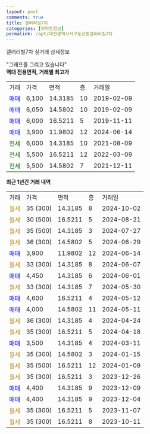 ```yaml
---
layout: post
comments: true
title: 갤러리빌7차
categories: [아파트정보]
permalink: /apt/대전광역시서구둔산동갤러리빌7차
---
```


갤러리빌7차 실거래 상세정보

<script type="text/javascript">
  google.charts.load('current', {'packages':['line', 'corechart']});
  google.charts.setOnLoadCallback(drawChart);

  function drawChart() {
    var data = new google.visualization.DataTable();
    data.addColumn('date', '거래일');
    data.addColumn('number', "매매");
    data.addColumn('number', "전세");
    data.addColumn('number', "전매");

    data.addRows([[new Date(Date.parse("2024-10-02")), null, null, null], [new Date(Date.parse("2024-08-21")), null, null, null], [new Date(Date.parse("2024-07-27")), null, null, null], [new Date(Date.parse("2024-06-29")), null, null, null], [new Date(Date.parse("2024-06-14")), 3900, null, null], [new Date(Date.parse("2024-06-07")), null, null, null], [new Date(Date.parse("2024-06-01")), 4450, null, null], [new Date(Date.parse("2024-05-30")), null, null, null], [new Date(Date.parse("2024-05-12")), 4600, null, null], [new Date(Date.parse("2024-05-11")), 4000, null, null], [new Date(Date.parse("2024-04-24")), null, null, null], [new Date(Date.parse("2024-04-18")), null, null, null], [new Date(Date.parse("2024-03-11")), 3500, null, null], [new Date(Date.parse("2024-01-15")), null, null, null], [new Date(Date.parse("2024-01-09")), null, null, null], [new Date(Date.parse("2023-12-26")), null, null, null], [new Date(Date.parse("2023-12-09")), 4400, null, null], [new Date(Date.parse("2023-12-04")), 4400, null, null], [new Date(Date.parse("2023-11-07")), null, null, null], [new Date(Date.parse("2023-10-11")), null, null, null]]);

    var options = {
      hAxis: {
        format: 'yyyy/MM/dd'
      },    
      lineWidth: 0,
      pointsVisible: true,    
      title: '최근 1년간 유형별 실거래가 분포',
      legend: { position: 'bottom' }
    };

    var formatter = new google.visualization.NumberFormat({pattern:'###,###'} );
    formatter.format(data, 1);
    formatter.format(data, 2);
    
    setTimeout(function() {
        var chart = new google.visualization.LineChart(document.getElementById('columnchart_material'));
        chart.draw(data, (options));
        document.getElementById('loading').style.display = 'none';
    }, 200);
  }
</script>


<div id="loading" style="z-index:20; display: block; margin-left: 0px">"그래프를 그리고 있습니다"</div>
<div id="columnchart_material" style="width: 95%; margin-left: 0px; display: block"></div>
<!-- contents start -->
<b>역대 전용면적, 거래별 최고가</b>
<table class="sortable">
    <tr>
      <td>거래</td>
      <td>가격</td>
      <td>면적</td>
      <td>층</td>
      <td>거래일</td>
    </tr>
        <tr>
          <td><a style="color: blue">매매</a></td>
          <td>6,100</td>
          <td>14.3185</td>
          <td>10</td>
          <td>2019-02-09</td>
        </tr>            <tr>
          <td><a style="color: blue">매매</a></td>
          <td>6,050</td>
          <td>14.5802</td>
          <td>10</td>
          <td>2019-02-09</td>
        </tr>            <tr>
          <td><a style="color: blue">매매</a></td>
          <td>6,000</td>
          <td>16.5211</td>
          <td>5</td>
          <td>2019-11-11</td>
        </tr>            <tr>
          <td><a style="color: blue">매매</a></td>
          <td>3,900</td>
          <td>11.9802</td>
          <td>12</td>
          <td>2024-06-14</td>
        </tr>        
        <tr>
              <td><a style="color: darkgreen">전세</a></td>
              <td>6,000</td>
              <td>14.3185</td>
              <td>10</td>
              <td>2021-08-09</td>
            </tr>            <tr>
              <td><a style="color: darkgreen">전세</a></td>
              <td>5,500</td>
              <td>16.5211</td>
              <td>12</td>
              <td>2022-03-09</td>
            </tr>            <tr>
              <td><a style="color: darkgreen">전세</a></td>
              <td>5,500</td>
              <td>14.5802</td>
              <td>7</td>
              <td>2021-12-11</td>
            </tr>        
    
</table>

<b>최근 1년간 거래 내역</b>

<table class="sortable">
    <tr>
      <td>거래</td>
      <td>가격</td>
      <td>면적</td>
      <td>층</td>
      <td>거래일</td>
    </tr>
    <tr>
      <td><a style="color: darkgoldenrod">월세</a></td>
      <td>35 (300)</td>
      <td>14.3185</td>
      <td>8</td>
      <td>2024-10-02</td>
    </tr>          <tr>
      <td><a style="color: darkgoldenrod">월세</a></td>
      <td>30 (500)</td>
      <td>16.5211</td>
      <td>5</td>
      <td>2024-08-21</td>
    </tr>          <tr>
      <td><a style="color: darkgoldenrod">월세</a></td>
      <td>35 (500)</td>
      <td>14.3185</td>
      <td>3</td>
      <td>2024-07-27</td>
    </tr>          <tr>
      <td><a style="color: darkgoldenrod">월세</a></td>
      <td>36 (300)</td>
      <td>14.5802</td>
      <td>5</td>
      <td>2024-06-29</td>
    </tr>          <tr>
      <td><a style="color: blue">매매</a></td>
      <td>3,900</td>
      <td>11.9802</td>
      <td>12</td>
      <td>2024-06-14</td>
    </tr>          <tr>
      <td><a style="color: darkgoldenrod">월세</a></td>
      <td>33 (300)</td>
      <td>14.3185</td>
      <td>8</td>
      <td>2024-06-07</td>
    </tr>          <tr>
      <td><a style="color: blue">매매</a></td>
      <td>4,450</td>
      <td>14.3185</td>
      <td>6</td>
      <td>2024-06-01</td>
    </tr>          <tr>
      <td><a style="color: darkgoldenrod">월세</a></td>
      <td>33 (300)</td>
      <td>14.3185</td>
      <td>7</td>
      <td>2024-05-30</td>
    </tr>          <tr>
      <td><a style="color: blue">매매</a></td>
      <td>4,600</td>
      <td>16.5211</td>
      <td>4</td>
      <td>2024-05-12</td>
    </tr>          <tr>
      <td><a style="color: blue">매매</a></td>
      <td>4,000</td>
      <td>14.5802</td>
      <td>11</td>
      <td>2024-05-11</td>
    </tr>          <tr>
      <td><a style="color: darkgoldenrod">월세</a></td>
      <td>36 (300)</td>
      <td>14.3185</td>
      <td>4</td>
      <td>2024-04-24</td>
    </tr>          <tr>
      <td><a style="color: darkgoldenrod">월세</a></td>
      <td>35 (300)</td>
      <td>16.5211</td>
      <td>5</td>
      <td>2024-04-18</td>
    </tr>          <tr>
      <td><a style="color: blue">매매</a></td>
      <td>3,500</td>
      <td>14.3185</td>
      <td>4</td>
      <td>2024-03-11</td>
    </tr>          <tr>
      <td><a style="color: darkgoldenrod">월세</a></td>
      <td>35 (300)</td>
      <td>14.5802</td>
      <td>3</td>
      <td>2024-01-15</td>
    </tr>          <tr>
      <td><a style="color: darkgoldenrod">월세</a></td>
      <td>35 (500)</td>
      <td>16.5211</td>
      <td>12</td>
      <td>2024-01-09</td>
    </tr>          <tr>
      <td><a style="color: darkgoldenrod">월세</a></td>
      <td>35 (300)</td>
      <td>16.5211</td>
      <td>3</td>
      <td>2023-12-26</td>
    </tr>          <tr>
      <td><a style="color: blue">매매</a></td>
      <td>4,400</td>
      <td>14.3185</td>
      <td>9</td>
      <td>2023-12-09</td>
    </tr>          <tr>
      <td><a style="color: blue">매매</a></td>
      <td>4,400</td>
      <td>14.3185</td>
      <td>9</td>
      <td>2023-12-04</td>
    </tr>          <tr>
      <td><a style="color: darkgoldenrod">월세</a></td>
      <td>35 (300)</td>
      <td>16.5211</td>
      <td>5</td>
      <td>2023-11-07</td>
    </tr>          <tr>
      <td><a style="color: darkgoldenrod">월세</a></td>
      <td>35 (300)</td>
      <td>16.5211</td>
      <td>8</td>
      <td>2023-10-11</td>
    </tr>      </table>
<!-- contents end -->    

